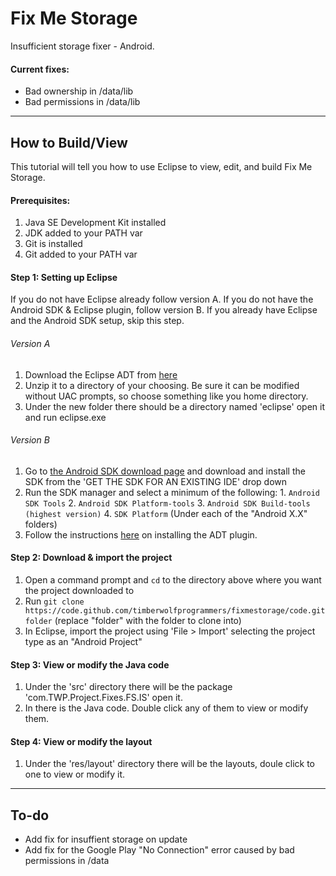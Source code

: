 # Fix Me Storage

Insufficient storage fixer - Android.

#### Current fixes:
* Bad ownership in /data/lib
* Bad permissions in /data/lib

____________
## How to Build/View

This tutorial will tell you how to use Eclipse to view, edit, and build Fix Me Storage.

#### Prerequisites:

1. Java SE Development Kit installed
2. JDK added to your PATH var
3. Git is installed
4. Git added to your PATH var

#### Step 1: Setting up Eclipse

If you do not have Eclipse already follow version A.
If you do not have the Android SDK & Eclipse plugin, follow version B.
If you already have Eclipse and the Android SDK setup, skip this step.

###### Version A

  1. Download the Eclipse ADT from [here](https://developer.android.com/sdk/index.html)
  2. Unzip it to a directory of your choosing. Be sure it can be modified without UAC prompts, so choose something like you home directory.
  3. Under the new folder there should be a directory named 'eclipse' open it and run eclipse.exe

###### Version B

  1. Go to [the Android SDK download page](http://developer.android.com/sdk/index.html) and download and install the SDK from the 'GET THE SDK FOR AN EXISTING IDE' drop down
  2. Run the SDK manager and select a minimum of the following:
    1. `Android SDK Tools`
    2. `Android SDK Platform-tools`
    3. `Android SDK Build-tools (highest version)`
    4. `SDK Platform` (Under each of the "Android X.X" folders)
  3. Follow the instructions [here](http://developer.android.com/sdk/installing/installing-adt.html) on installing the ADT plugin.

#### Step 2: Download & import the project

1. Open a command prompt and `cd` to the directory above where you want the project downloaded to
2. Run `git clone https://code.github.com/timberwolfprogrammers/fixmestorage/code.git folder` (replace "folder" with the folder to clone into)
3. In Eclipse, import the project using 'File > Import' selecting the project type as an "Android Project"

#### Step 3: View or modify the Java code

1. Under the 'src' directory there will be the package 'com.TWP.Project.Fixes.FS.IS' open it.
2. In there is the Java code. Double click any of them to view or modify them.

#### Step 4: View or modify the layout

1. Under the 'res/layout' directory there will be the layouts, doule click to one to view or modify it.

____________
## To-do


* Add fix for insuffient storage on update
* Add fix for the Google Play "No Connection" error caused by bad permissions in /data
